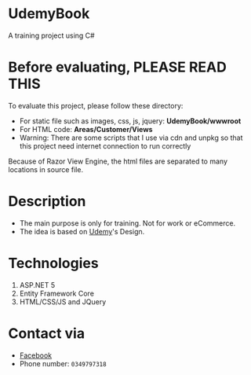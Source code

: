 # UdemyBook
A training project using C#

# Before evaluating, PLEASE READ THIS
To evaluate this project, please follow these directory:
 - For static file such as images, css, js, jquery: **UdemyBook/wwwroot**
 - For HTML code: **Areas/Customer/Views**
 - Warning: There are some scripts that I use via cdn and unpkg so that this project need internet connection to run correctly

Because of Razor View Engine, the html files are separated to many locations in source file.

# Description
- The main purpose is only for training. Not for work or eCommerce.
- The idea is based on [Udemy](https://www.udemy.com/)'s Design.

# Technologies
1. ASP.NET 5
2. Entity Framework Core
3. HTML/CSS/JS and JQuery

# Contact via
- [Facebook](https://facebook.com/mavisphung43)
- Phone number: `0349797318`
